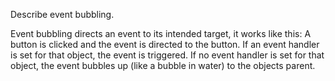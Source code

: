 Describe event bubbling.

Event bubbling directs an event to its intended target, it works like this: A button is clicked and the event is directed to the button. If an event handler is set for that object, the event is triggered. If no event handler is set for that object, the event bubbles up (like a bubble in water) to the objects parent.